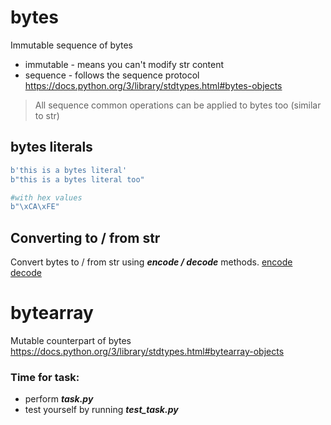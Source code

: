 
# bytes
Immutable sequence of bytes
- immutable - means you can't modify str content
- sequence - follows the sequence protocol
https://docs.python.org/3/library/stdtypes.html#bytes-objects

> All sequence common operations can be applied to bytes too (similar to str)

## bytes literals
```python
b'this is a bytes literal'
b"this is a bytes literal too"

#with hex values
b"\xCA\xFE"
```
## Converting to / from str
Convert bytes to / from str using ***encode / decode*** methods.
[encode](https://docs.python.org/3/library/stdtypes.html#str.encode)
[decode](https://docs.python.org/3/library/stdtypes.html#bytes.decode)
# bytearray
Mutable counterpart of bytes
https://docs.python.org/3/library/stdtypes.html#bytearray-objects
### Time for task:
 - perform ***task.py***
 - test yourself by running ***test_task.py***
<!--stackedit_data:
eyJoaXN0b3J5IjpbNDA1NDM4MzU3LDc4NzM0ODI1OCw4NTYyNz
QyMjAsLTkzNjEyNTEyOCwxMzk0NDg1MDgwLDI2NzI5OTkwNSwt
MjA5MTU5OTk5XX0=
-->